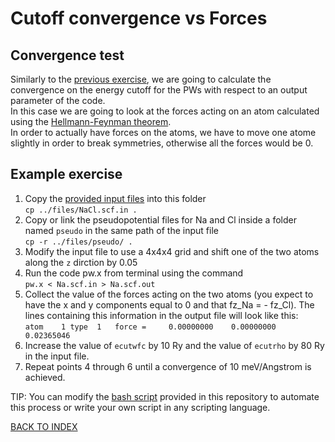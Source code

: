 # Cutoff convergence vs Forces

## Convergence test

Similarly to the [previous exercise](../1_ecut_vs_etot), we are going to calculate the convergence on the energy cutoff for the PWs with respect to an output parameter of the code.  
In this case we are going to look at the forces acting on an atom calculated using the [Hellmann-Feynman theorem](https://en.wikipedia.org/wiki/Hellmann%E2%80%93Feynman_theorem).  
In order to actually have forces on the atoms, we have to move one atome slightly in order to break symmetries, otherwise all the forces would be 0. 

## Example exercise

1. Copy the [provided input files](../files/NaCl.scf.in) into this folder  
  ```cp ../files/NaCl.scf.in .```
2. Copy or link the pseudopotential files for Na and Cl inside a folder named ```pseudo``` in the same path of the input file  
  ```cp -r ../files/pseudo/ .```
3. Modify the input file to use a 4x4x4 grid and shift one of the two atoms along the ```z``` dirction by 0.05
4. Run the code pw.x from terminal using the command  
  ```pw.x < Na.scf.in > Na.scf.out```
5. Collect the value of the forces acting on the two atoms (you expect to have the x and y components equal to 0 and that fz_Na = - fz_Cl).
  The lines containing this information in the output file will look like this:  
  ```atom    1 type  1   force =     0.00000000    0.00000000    0.02365046```
6. Increase the value of ```ecutwfc``` by 10 Ry and the value of ```ecutrho``` by 80 Ry in the input file.
7. Repeat points 4 through 6 until a convergence of 10 meV/Angstrom is achieved.

TIP: You can modify the [bash script](../files/script.sh) provided in this repository to automate this process or write your own script in any scripting language.

[BACK TO INDEX](../README.md)